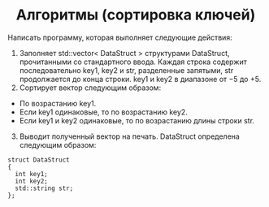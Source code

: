 <h1 align="center">Алгоритмы (сортировка ключей)</h1>

Написать программу, которая выполняет следующие действия:

1) Заполняет std::vector< DataStruct > структурами DataStruct, прочитанными со стандартного ввода. Каждая строка содержит последовательно key1, key2 и str, разделенные запятыми, str продолжается до конца строки. key1 и key2 в диапазоне от −5 до +5.
2) Сортирует вектор следующим образом:
- По возрастанию key1.
- Если key1 одинаковые, то по возрастанию key2.
- Если key1 и key2 одинаковые, то по возрастанию длины строки str.
3) Выводит полученный вектор на печать. DataStruct определена следующим образом:
```с++
struct DataStruct
{
  int key1;
  int key2;
  std::string str;
};
```